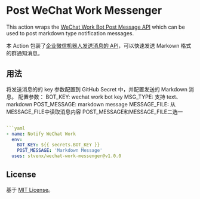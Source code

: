 # Post WeChat Work Messenger

This action wraps the [WeChat Work Bot Post Message API](https://developer.work.weixin.qq.com/document/path/91770) which can be used to post markdown type notification messages.

本 Action 包装了[企业微信机器人发送消息的 API](https://developer.work.weixin.qq.com/document/path/91770)，可以快速发送 Markown 格式的群通知消息。

## 用法

将发送消息的的 key 参数配置到 GitHub Secret 中，并配置发送的 Markdown 消息。
配置参数：
BOT_KEY: wechat work bot key
MSG_TYPE: 支持 text、markdown
POST_MESSAGE: markdown message
MESSAGE_FILE: 从MESSAGE_FILE中读取消息内容
POST_MESSAGE和MESSAGE_FILE二选一

```yaml

```yaml
- name: Notify WeChat Work
  env:
    BOT_KEY: ${{ secrets.BOT_KEY }}
    POST_MESSAGE: 'Markdown Message'
  uses: stvenx/wechat-work-messenger@v1.0.0
```

## License

基于 [MIT License](LICENSE)。
